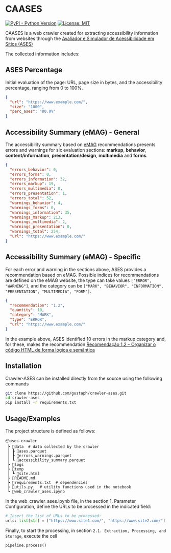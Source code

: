 
# **CAASES**

[![PyPI - Python Version](https://img.shields.io/pypi/pyversions/Pandas)](https://www.python.org/downloads/)  [![License: MIT](https://img.shields.io/badge/License-MIT-red.svg)](https://www.gnu.org/licenses/mit)  

CAASES is a web crawler created for extracting accessibility information from websites through the [Avaliador e Simulador de Acessibilidade em Sítios (ASES)](https://asesweb.governoeletronico.gov.br/)

The collected information includes:

## ASES Percentage

Initial evaluation of the page: URL, page size in bytes, and the accessibility percentage, ranging from 0 to 100%.

```json
{
  "url": "https://www.example.com/",
  "size": "1000",
  "perc_ases": "80.0%"
}
```

## Accessibility Summary (eMAG) - General

The accessibility summary based on [eMAG](https://emag.governoeletronico.gov.br/) recommendations presents errors and warnings for six evaluation sections: **markup**, **behavior**, **content/information**, **presentation/design**, **multimedia** and **forms**.

```json
{
  "errors_behavior": 0,
  "errors_forms": 0,
  "errors_information": 32,
  "errors_markup": 19,
  "errors_multimedia": 0,
  "errors_presentation": 1,
  "errors_total": 52,
  "warnings_behavior": 4,
  "warnings_forms": 0,
  "warnings_information": 35,
  "warnings_markup": 213,
  "warnings_multimedia": 2,
  "warnings_presentation": 0,
  "warnings_total": 254,
  "url": "https://www.example.com/"
}
```

## Accessibility Summary (eMAG) - Specific

For each error and warning in the sections above, ASES provides a recommendation based on eMAG. Possible indices for recommendations are defined on the eMAG website, the type can take values `["ERROR", "WARNING"]`, and the category can be `["MARK", "BEHAVIOR", "INFORMATION", "PRESENTATION", "MULTIMEDIA", "FORM"]`.

```json
{
  "recommendation": "1.2",
  "quantity": 10,
  "category": "MARK",
  "type": "ERROR",
  "url": "https://www.example.com/"
}
```

In the example above, ASES identified 10 errors in the markup category and, for these, makes the recommendation [Recomendação 1.2 – Organizar o código HTML de forma lógica e semântica](https://emag.governoeletronico.gov.br/#:~:text=Recomenda%C3%A7%C3%A3o%201.2%20%E2%80%93%20Organizar%20o%20c%C3%B3digo%20HTML%20de%20forma%20l%C3%B3gica%20e%20sem%C3%A2ntica)

## Installation

Crawler-ASES can be installed directly from the source using the following commands

```bash
git clone https://github.com/gustaph/crawler-ases.git
cd crawler-ases
pip install -r requirements.txt
```

## Usage/Examples

The project structure is defined as follows:

```batch
📦ases-crawler
 ┣ 📂data  # data collected by the crawler
 ┃ ┣ 📜ases.parquet
 ┃ ┣ 📜errors_warnings.parquet
 ┃ ┗ 📜accessibility_summary.parquet
 ┣ 📂logs
 ┣ 📂temp
 ┃ ┗ 📜site.html
 ┣ 📜README.md
 ┣ 📜requirements.txt  # dependencies
 ┣ 📜utils.py   # utility functions used in the notebook
 ┗ 📜web_crawler_ases.ipynb
 ```

In the web_crawler_ases.ipynb file, in the section 1. Parameter Configuration, define the URLs to be processed in the indicated field:

```python
# Insert the list of URLs to be processed:
urls: list[str] = ["https://www.site1.com/", "https://www.site2.com/"]
```

Finally, to start the processing, in section `2.1. Extraction, Processing, and Storage`, execute the cell

```python
pipeline.process()
```
